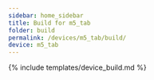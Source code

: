```yaml
---
sidebar: home_sidebar
title: Build for m5_tab
folder: build
permalink: /devices/m5_tab/build/
device: m5_tab
---
```

{% include templates/device_build.md %}
